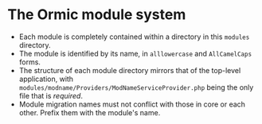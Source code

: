 The Ormic module system
=======================

* Each module is completely contained within a directory in this `modules`
  directory.
* The module is identified by its name, in `alllowercase` and `AllCamelCaps`
  forms.
* The structure of each module directory mirrors that of the top-level
  application, with `modules/modname/Providers/ModNameServiceProvider.php` being
  the only file that is *required*.
* Module migration names must not conflict with those in core or each other.
  Prefix them with the module's name.
